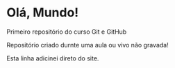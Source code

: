 # Olá, Mundo!
 Primeiro repositório do curso Git e GitHub

 Repositório criado durnte uma aula ou vivo não gravada!
 
 Esta linha adicinei direto do site.
